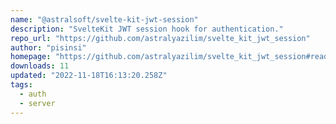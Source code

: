 ```yaml
---
name: "@astralsoft/svelte-kit-jwt-session"
description: "SvelteKit JWT session hook for authentication."
repo_url: "https://github.com/astralyazilim/svelte_kit_jwt_session"
author: "pisinsi"
homepage: "https://github.com/astralyazilim/svelte_kit_jwt_session#readme"
downloads: 11
updated: "2022-11-18T16:13:20.258Z"
tags: 
  - auth
  - server
---
```


